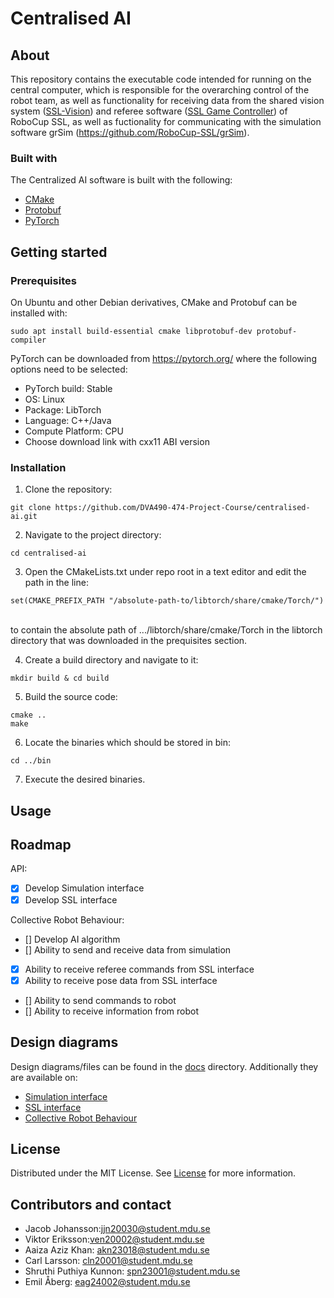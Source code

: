 Centralised AI
=======================

About
-----------------------
This repository contains the executable code intended for running on the central computer, which is responsible for the overarching control of the robot team, as well as functionality for receiving data from the shared vision system ([SSL-Vision](https://github.com/RoboCup-SSL/ssl-vision)) and referee software ([SSL Game Controller](https://github.com/RoboCup-SSL/ssl-game-controller)) of RoboCup SSL, as well as fuctionality for communicating with the simulation software grSim (https://github.com/RoboCup-SSL/grSim).

### Built with
The Centralized AI software is built with the following:

- [CMake](https://cmake.org/)
- [Protobuf](https://protobuf.dev/)
- [PyTorch](https://pytorch.org/)

Getting started
-----------------------

### Prerequisites
On Ubuntu and other Debian derivatives, CMake and Protobuf can be installed with:<br/>
```
sudo apt install build-essential cmake libprotobuf-dev protobuf-compiler
```

PyTorch can be downloaded from https://pytorch.org/ where the following options need to be selected:

- PyTorch build: Stable
- OS: Linux
- Package: LibTorch
- Language: C++/Java
- Compute Platform: CPU
- Choose download link with cxx11 ABI version

### Installation
1. Clone the repository:<br/>
```
git clone https://github.com/DVA490-474-Project-Course/centralised-ai.git
```
2. Navigate to the project directory:<br/>
```
cd centralised-ai
```
3. Open the CMakeLists.txt under repo root in a text editor and edit the path in the line:<br/>
```
set(CMAKE_PREFIX_PATH "/absolute-path-to/libtorch/share/cmake/Torch/")
```
<br/>
to contain the absolute path of .../libtorch/share/cmake/Torch in the libtorch directory that was downloaded in the prequisites section.

4. Create a build directory and navigate to it:<br/>
```
mkdir build & cd build
```
5. Build the source code:<br/>
```
cmake ..
make
```
6. Locate the binaries which should be stored in bin:<br/>
```
cd ../bin
```
7. Execute the desired binaries.

Usage
-----------------------

Roadmap
-----------------------
API:
- [x] Develop Simulation interface
- [x] Develop SSL interface

Collective Robot Behaviour:
- [] Develop AI algorithm
- [] Ability to send and receive data from simulation
- [x] Ability to receive referee commands from SSL interface
- [x] Ability to receive pose data from SSL interface
- [] Ability to send commands to robot
- [] Ability to receive information from robot


Design diagrams
-----------------------
Design diagrams/files can be found in the [docs](/docs) directory. Additionally they are available on:
- [Simulation interface](https://www.mermaidchart.com/raw/16fc3609-d826-440a-bef5-40a7a39f1140?theme=dark&version=v0.1&format=svg)
- [SSL interface](https://www.mermaidchart.com/raw/6428d81b-020c-4506-a2c5-c319e514648f?theme=dark&version=v0.1&format=svg)
- [Collective Robot Behaviour](https://www.mermaidchart.com/raw/80201d9e-191f-4971-82e5-fbe7ab0a4692?theme=light&version=v0.1&format=svg)


License
-----------------------
Distributed under the MIT License. See [License](/LICENSE) for more information.

Contributors and contact
-----------------------
- Jacob Johansson:jjn20030@student.mdu.se
- Viktor Eriksson:ven20002@student.mdu.se
- Aaiza Aziz Khan: akn23018@student.mdu.se
- Carl Larsson: cln20001@student.mdu.se
- Shruthi Puthiya Kunnon: spn23001@student.mdu.se
- Emil Åberg: eag24002@student.mdu.se
